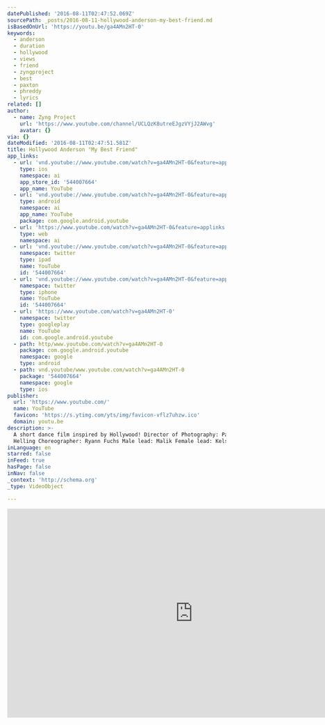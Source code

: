 ```yaml
---
datePublished: '2016-08-11T02:47:52.069Z'
sourcePath: _posts/2016-08-11-hollywood-anderson-my-best-friend.md
isBasedOnUrl: 'https://youtu.be/ga4AMn2HT-0'
keywords:
  - anderson
  - duration
  - hollywood
  - views
  - friend
  - zyngproject
  - best
  - paxton
  - phreddy
  - lyrics
related: []
author:
  - name: Zyng Project
    url: 'https://www.youtube.com/channel/UCLQzK8utreEJgzVYjJ2AWvg'
    avatar: {}
via: {}
dateModified: '2016-08-11T02:47:51.581Z'
title: Hollywood Anderson "My Best Friend"
app_links:
  - url: 'vnd.youtube://www.youtube.com/watch?v=ga4AMn2HT-0&feature=applinks'
    type: ios
    namespace: ai
    app_store_id: '544007664'
    app_name: YouTube
  - url: 'vnd.youtube://www.youtube.com/watch?v=ga4AMn2HT-0&feature=applinks'
    type: android
    namespace: ai
    app_name: YouTube
    package: com.google.android.youtube
  - url: 'https://www.youtube.com/watch?v=ga4AMn2HT-0&feature=applinks'
    type: web
    namespace: ai
  - url: 'vnd.youtube://www.youtube.com/watch?v=ga4AMn2HT-0&feature=applinks'
    namespace: twitter
    type: ipad
    name: YouTube
    id: '544007664'
  - url: 'vnd.youtube://www.youtube.com/watch?v=ga4AMn2HT-0&feature=applinks'
    namespace: twitter
    type: iphone
    name: YouTube
    id: '544007664'
  - url: 'https://www.youtube.com/watch?v=ga4AMn2HT-0'
    namespace: twitter
    type: googleplay
    name: YouTube
    id: com.google.android.youtube
  - path: http/www.youtube.com/watch?v=ga4AMn2HT-0
    package: com.google.android.youtube
    namespace: google
    type: android
  - path: vnd.youtube/www.youtube.com/watch?v=ga4AMn2HT-0
    package: '544007664'
    namespace: google
    type: ios
publisher:
  url: 'https://www.youtube.com/'
  name: YouTube
  favicon: 'https://s.ytimg.com/yts/img/favicon-vflz7uhzw.ico'
  domain: youtu.be
description: >-
  A short dance film inspired by Hollywood! Director of Photography: Paxton
  Helling Choreographer: Ryann Fuchs Male lead: Malik Female lead: Kelsey
inLanguage: en
starred: false
inFeed: true
hasPage: false
inNav: false
_context: 'http://schema.org'
_type: VideoObject

---
```

<iframe src="https://cdn.embedly.com/widgets/media.html?src=https%3A%2F%2Fwww.youtube.com%2Fembed%2Fga4AMn2HT-0%3Ffeature%3Doembed&amp;url=http%3A%2F%2Fwww.youtube.com%2Fwatch%3Fv%3Dga4AMn2HT-0&amp;image=https%3A%2F%2Fi.ytimg.com%2Fvi%2Fga4AMn2HT-0%2Fhqdefault.jpg&amp;key=b7d04c9b404c499eba89ee7072e1c4f7&amp;type=text%2Fhtml&amp;schema=youtube" width="854" height="480" scrolling="no" frameborder="0" allowfullscreen="" style=""></iframe>